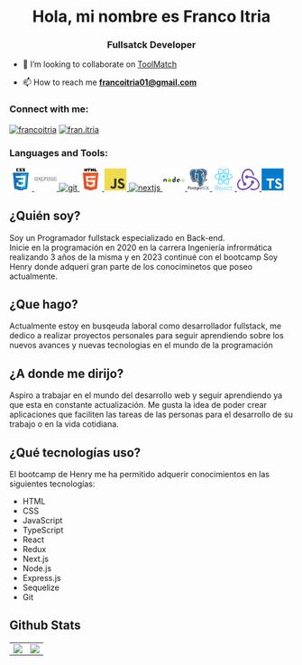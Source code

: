 <h1 align="center">Hola, mi nombre es Franco Itria</h1>
<h3 align="center">Fullsatck Developer</h3>

- 👯 I’m looking to collaborate on [ToolMatch](https://github.com/Jefersonsteven/tools-match)

- 📫 How to reach me **francoitria01@gmail.com**

<h3 align="left">Connect with me:</h3>
<p align="left">
<a href="https://linkedin.com/in/francoitria" target="blank"><img align="center" src="https://raw.githubusercontent.com/rahuldkjain/github-profile-readme-generator/master/src/images/icons/Social/linked-in-alt.svg" alt="francoitria" height="30" width="40" /></a>
<a href="https://instagram.com/fran.itria" target="blank"><img align="center" src="https://raw.githubusercontent.com/rahuldkjain/github-profile-readme-generator/master/src/images/icons/Social/instagram.svg" alt="fran.itria" height="30" width="40" /></a>
</p>

<h3 align="left">Languages and Tools:</h3>
<p align="left"> <a href="https://www.w3schools.com/css/" target="_blank" rel="noreferrer"> <img src="https://raw.githubusercontent.com/devicons/devicon/master/icons/css3/css3-original-wordmark.svg" alt="css3" width="40" height="40"/> </a> <a href="https://expressjs.com" target="_blank" rel="noreferrer"> <img src="https://raw.githubusercontent.com/devicons/devicon/master/icons/express/express-original-wordmark.svg" alt="express" width="40" height="40"/> </a> <a href="https://git-scm.com/" target="_blank" rel="noreferrer"> <img src="https://www.vectorlogo.zone/logos/git-scm/git-scm-icon.svg" alt="git" width="40" height="40"/> </a> <a href="https://www.w3.org/html/" target="_blank" rel="noreferrer"> <img src="https://raw.githubusercontent.com/devicons/devicon/master/icons/html5/html5-original-wordmark.svg" alt="html5" width="40" height="40"/> </a> <a href="https://developer.mozilla.org/en-US/docs/Web/JavaScript" target="_blank" rel="noreferrer"> <img src="https://raw.githubusercontent.com/devicons/devicon/master/icons/javascript/javascript-original.svg" alt="javascript" width="40" height="40"/> </a> <a href="https://nextjs.org/" target="_blank" rel="noreferrer"> <img src="https://cdn.worldvectorlogo.com/logos/nextjs-2.svg" alt="nextjs" width="40" height="40"/> </a> <a href="https://nodejs.org" target="_blank" rel="noreferrer"> <img src="https://raw.githubusercontent.com/devicons/devicon/master/icons/nodejs/nodejs-original-wordmark.svg" alt="nodejs" width="40" height="40"/> </a> <a href="https://www.postgresql.org" target="_blank" rel="noreferrer"> <img src="https://raw.githubusercontent.com/devicons/devicon/master/icons/postgresql/postgresql-original-wordmark.svg" alt="postgresql" width="40" height="40"/> </a> <a href="https://reactjs.org/" target="_blank" rel="noreferrer"> <img src="https://raw.githubusercontent.com/devicons/devicon/master/icons/react/react-original-wordmark.svg" alt="react" width="40" height="40"/> </a> <a href="https://redux.js.org" target="_blank" rel="noreferrer"> <img src="https://raw.githubusercontent.com/devicons/devicon/master/icons/redux/redux-original.svg" alt="redux" width="40" height="40"/> </a> <a href="https://www.typescriptlang.org/" target="_blank" rel="noreferrer"> <img src="https://raw.githubusercontent.com/devicons/devicon/master/icons/typescript/typescript-original.svg" alt="typescript" width="40" height="40"/> </a> </p>
<h2> <b> ¿Quién soy? </b> </h2>
Soy un Programador fullstack especializado en Back-end. <br>
Inicie en la programación en 2020 en la carrera Ingeniería infrormática realizando 3 años de la misma y en 2023 continué con el bootcamp Soy Henry donde adquerí gran parte de los conociminetos que poseo actualmente. <br>
<h2> ¿Que hago? </h2>
Actualmente estoy en busqeuda laboral como desarrollador fullstack, me dedico a realizar proyectos personales para seguir aprendiendo sobre los nuevos avances y nuevas tecnologias en el mundo de la programación <br>
<h2> ¿A donde me dirijo? </h2>
Aspiro a trabajar en el mundo del desarrollo web y seguir aprendiendo ya que esta en constante actualización. Me gusta la idea de poder crear aplicaciones que faciliten las tareas de las personas para el desarrollo de su trabajo o en la vida cotidiana. <br>
<h2> ¿Qué tecnologías uso? </h2>
El bootcamp de Henry me ha permitido adquerir conocimientos en las siguientes tecnologías:
<ul>
  <li>HTML</li>
  <li>CSS</li>
  <li>JavaScript</li>
  <li>TypeScript</li>
  <li>React</li>
  <li>Redux</li>
  <li>Next.js</li>
  <li>Node.js</li>
  <li>Express.js</li>
  <li>Sequelize</li>
  <li>Git</li>
</ul>
<h2> Github Stats </h2>  
<table><tr><td valign="top" width="50%">

<img src="https://github-readme-stats.vercel.app/api?username=fran-itria&show_icons=true&count_private=true&hide_border=true" align="left" style="width: 100%" />

</td><td valign="top" width="50%">

<img src="https://github-readme-stats.vercel.app/api/top-langs/?username=rishavanand&hide_border=true&layout=compact" align="left" style="width: 100%" />

</td></tr></table>  

